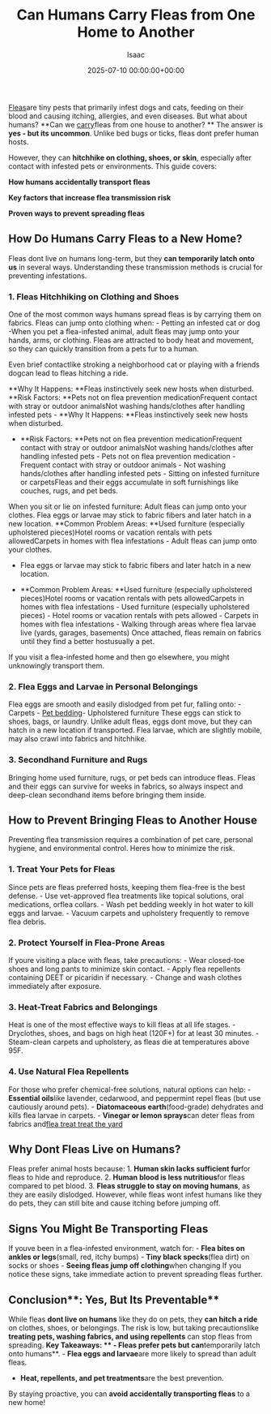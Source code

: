 ﻿---
title: Can Humans Carry Fleas from One Home to Another
description: Fleas are tiny pests that primarily infest dogs and cats, feeding on their blood and causing itching, allergies, and even diseases.
slug: /can-humans-carry-fleas-from-one-home-to-another/
date: 2025-07-10 00:00:00+00:00
lastmod: 2025-07-10 00:00:00+03:00
author: Isaac
categories:
- Fleas
- Guide
tags:
- fleas
- human
- carry
layout: post
---

[Fleas](https://pestpolicy.com/can-you-use-human-shampoo-on-cats/)are tiny pests that primarily infest dogs and cats, feeding on their blood and causing itching, allergies, and even diseases. But what about humans? **Can we [carry](https://pestpolicy.com/do-squirrels-carry-fleas/)fleas from one house to another? ** The answer is **yes - but its uncommon**. Unlike bed bugs or ticks, fleas dont prefer human hosts.

However, they can **hitchhike on clothing, shoes, or skin**, especially after contact with infested pets or environments. This guide covers:

**How humans accidentally transport fleas**

**Key factors that increase flea transmission risk**

**Proven ways to prevent spreading fleas**

##  **How Do Humans Carry Fleas to a New Home?**

Fleas dont live on humans long-term, but they **can temporarily latch onto us** in several ways. Understanding these transmission methods is crucial for preventing infestations.

###  **1. Fleas Hitchhiking on Clothing and Shoes**

One of the most common ways humans spread fleas is by carrying them on fabrics. Fleas can jump onto clothing when: - Petting an infested cat or dog -When you pet a flea-infested animal, adult fleas may jump onto your hands, arms, or clothing. Fleas are attracted to body heat and movement, so they can quickly transition from a pets fur to a human.

Even brief contactlike stroking a neighborhood cat or playing with a friends dogcan lead to fleas hitching a ride.

**Why It Happens: **Fleas instinctively seek new hosts when disturbed. **Risk Factors: **Pets not on flea prevention medicationFrequent contact with stray or outdoor animalsNot washing hands/clothes after handling infested pets - **Why It Happens: **Fleas instinctively seek new hosts when disturbed.

- **Risk Factors: **Pets not on flea prevention medicationFrequent contact with stray or outdoor animalsNot washing hands/clothes after handling infested pets - Pets not on flea prevention medication - Frequent contact with stray or outdoor animals - Not washing hands/clothes after handling infested pets - Sitting on infested furniture or carpetsFleas and their eggs accumulate in soft furnishings like couches, rugs, and pet beds.

When you sit or lie on infested furniture: Adult fleas can jump onto your clothes. Flea eggs or larvae may stick to fabric fibers and later hatch in a new location. **Common Problem Areas: **Used furniture (especially upholstered pieces)Hotel rooms or vacation rentals with pets allowedCarpets in homes with flea infestations - Adult fleas can jump onto your clothes.

- Flea eggs or larvae may stick to fabric fibers and later hatch in a new location.

- **Common Problem Areas: **Used furniture (especially upholstered pieces)Hotel rooms or vacation rentals with pets allowedCarpets in homes with flea infestations - Used furniture (especially upholstered pieces) - Hotel rooms or vacation rentals with pets allowed - Carpets in homes with flea infestations - Walking through areas where flea larvae live (yards, garages, basements) Once attached, fleas remain on fabrics until they find a better hostusually a pet.

If you visit a flea-infested home and then go elsewhere, you might unknowingly transport them.

###  **2. Flea Eggs and Larvae in Personal Belongings**

Flea eggs are smooth and easily dislodged from pet fur, falling onto: - Carpets - [Pet bedding](https://www.ncbi.nlm.nih.gov/pubmed/8057325)- Upholstered furniture These eggs can stick to shoes, bags, or laundry. Unlike adult fleas, eggs dont move, but they can hatch in a new location if transported. Flea larvae, which are slightly mobile, may also crawl into fabrics and hitchhike.

###  **3. Secondhand Furniture and Rugs**

Bringing home used furniture, rugs, or pet beds can introduce fleas. Fleas and their eggs can survive for weeks in fabrics, so always inspect and deep-clean secondhand items before bringing them inside.

##  **How to Prevent Bringing Fleas to Another House**

Preventing flea transmission requires a combination of pet care, personal hygiene, and environmental control. Heres how to minimize the risk.

###  **1. Treat Your Pets for Fleas**

Since pets are fleas preferred hosts, keeping them flea-free is the best defense. - Use vet-approved flea treatments like topical solutions, oral medications, orflea collars. - Wash pet bedding weekly in hot water to kill eggs and larvae. - Vacuum carpets and upholstery frequently to remove flea debris.

###  **2. Protect Yourself in Flea-Prone Areas**

If youre visiting a place with fleas, take precautions: - Wear closed-toe shoes and long pants to minimize skin contact. - Apply flea repellents containing DEET or picaridin if necessary. - Change and wash clothes immediately after exposure.

###  **3. Heat-Treat Fabrics and Belongings**

Heat is one of the most effective ways to kill fleas at all life stages. - Dryclothes, shoes, and bags on high heat (120F+) for at least 30 minutes. - Steam-clean carpets and upholstery, as fleas die at temperatures above 95F.

###  **4. Use Natural Flea Repellents**

For those who prefer chemical-free solutions, natural options can help: - **Essential oils**like lavender, cedarwood, and peppermint repel fleas (but use cautiously around pets). - **Diatomaceous earth**(food-grade) dehydrates and kills flea larvae in carpets. - **Vinegar or lemon sprays**can deter fleas from fabrics and[flea treat treat the yard](https://pestpolicy.com/best-flea-spray-for-yard/)

##  **Why Dont Fleas Live on Humans?**

Fleas prefer animal hosts because: 1. **Human skin lacks sufficient fur**for fleas to hide and reproduce. 2. **Human blood is less nutritious**for fleas compared to pet blood. 3. **Fleas struggle to stay on moving humans**, as they are easily dislodged. However, while fleas wont infest humans like they do pets, they can still bite and cause itching before jumping off.

##  **Signs You Might Be Transporting Fleas**

If youve been in a flea-infested environment, watch for: - **Flea bites on ankles or legs**(small, red, itchy bumps) - **Tiny black specks**(flea dirt) on socks or shoes - **Seeing fleas jump off clothing**when changing If you notice these signs, take immediate action to prevent spreading fleas further.

##  Conclusion**: Yes, But Its Preventable**

While fleas **dont live on humans** like they do on pets, they **can hitch a ride** on clothes, shoes, or belongings. The risk is low, but taking precautionslike **treating pets, washing fabrics, and using repellents** can stop fleas from spreading. **Key Takeaways: ** - Fleas prefer pets but can**temporarily latch onto humans**. - **Flea eggs and larvae**are more likely to spread than adult fleas.

- **Heat, repellents, and pet treatments**are the best prevention.

By staying proactive, you can **avoid accidentally transporting fleas** to a new home!

